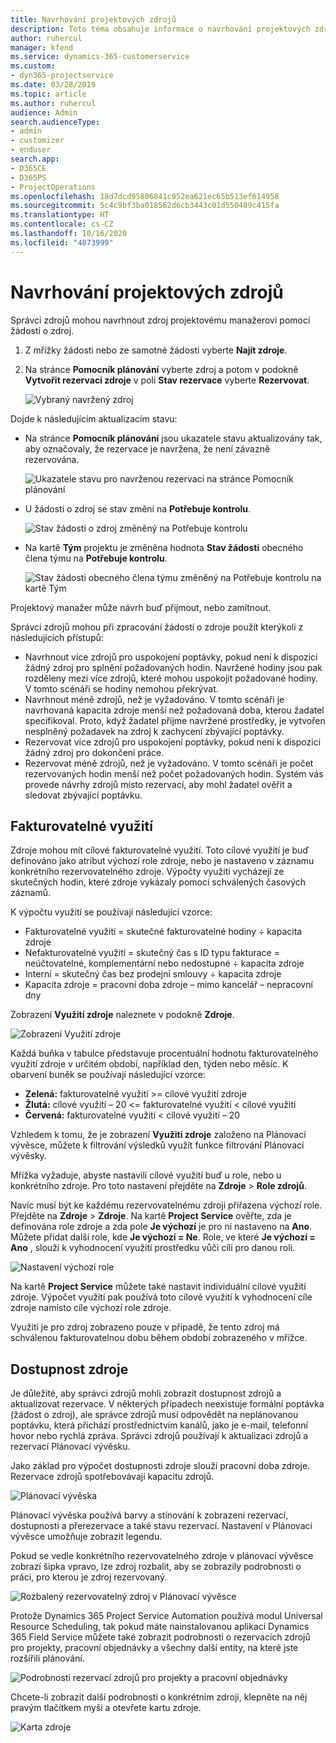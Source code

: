 ```yaml
---
title: Navrhování projektových zdrojů
description: Toto téma obsahuje informace o navrhování projektových zdrojů.
author: ruhercul
manager: kfend
ms.service: dynamics-365-customerservice
ms.custom:
- dyn365-projectservice
ms.date: 03/28/2019
ms.topic: article
ms.author: ruhercul
audience: Admin
search.audienceType:
- admin
- customizer
- enduser
search.app:
- D365CE
- D365PS
- ProjectOperations
ms.openlocfilehash: 18d7dcd95806841c952ea621ec65b513ef614958
ms.sourcegitcommit: 5c4c9bf3ba018562d6cb3443c01d550489c415fa
ms.translationtype: HT
ms.contentlocale: cs-CZ
ms.lasthandoff: 10/16/2020
ms.locfileid: "4073999"
---
```

# <a name="propose-project-resources"></a>Navrhování projektových zdrojů

Správci zdrojů mohou navrhnout zdroj projektovému manažerovi pomocí žádosti o zdroj.

1. Z mřížky žádosti nebo ze samotné žádosti vyberte **Najít zdroje**.
2. Na stránce **Pomocník plánování** vyberte zdroj a potom v podokně **Vytvořit rezervaci zdroje** v poli **Stav rezervace** vyberte **Rezervovat**.

    ![Vybraný navržený zdroj](media/Resource-Management-image62.png)

Dojde k následujícím aktualizacím stavu:

- Na stránce **Pomocník plánování** jsou ukazatele stavu aktualizovány tak, aby označovaly, že rezervace je navržena, že není závazně rezervována.

    ![Ukazatele stavu pro navrženou rezervaci na stránce Pomocník plánování](media/Resource-Management-image63.png)

- U žádosti o zdroj se stav změní na **Potřebuje kontrolu**.

    ![Stav žádosti o zdroj změněný na Potřebuje kontrolu](media/Resource-Management-image64.png)

- Na kartě **Tým** projektu je změněna hodnota **Stav žádosti** obecného člena týmu na **Potřebuje kontrolu**.

    ![Stav žádosti obecného člena týmu změněný na Potřebuje kontrolu na kartě Tým](media/Resource-Management-image48.png)

Projektový manažer může návrh buď přijmout, nebo zamítnout.

Správci zdrojů mohou při zpracování žádostí o zdroje použít kterýkoli z následujících přístupů:

- Navrhnout více zdrojů pro uspokojení poptávky, pokud není k dispozici žádný zdroj pro splnění požadovaných hodin. Navržené hodiny jsou pak rozděleny mezi více zdrojů, které mohou uspokojit požadované hodiny. V tomto scénáři se hodiny nemohou překrývat.
- Navrhnout méně zdrojů, než je vyžadováno. V tomto scénáři je navrhovaná kapacita zdroje menší než požadovaná doba, kterou žadatel specifikoval. Proto, když žadatel přijme navržené prostředky, je vytvořen nesplněný požadavek na zdroj k zachycení zbývající poptávky.
- Rezervovat více zdrojů pro uspokojení poptávky, pokud není k dispozici žádný zdroj pro dokončení práce.
- Rezervovat méně zdrojů, než je vyžadováno. V tomto scénáři je počet rezervovaných hodin menší než počet požadovaných hodin. Systém vás provede návrhy zdrojů místo rezervací, aby mohl žadatel ověřit a sledovat zbývající poptávku.

## <a name="billable-utilization"></a>Fakturovatelné využití

Zdroje mohou mít cílové fakturovatelné využití. Toto cílové využití je buď definováno jako atribut výchozí role zdroje, nebo je nastaveno v záznamu konkrétního rezervovatelného zdroje. Výpočty využití vycházejí ze skutečných hodin, které zdroje vykázaly pomocí schválených časových záznamů.

K výpočtu využití se používají následující vzorce:

- Fakturovatelné využití = skutečné fakturovatelné hodiny ÷ kapacita zdroje
- Nefakturovatelné využití = skutečný čas s ID typu fakturace = neúčtovatelné, komplementární nebo nedostupné ÷ kapacita zdroje
- Interní = skutečný čas bez prodejní smlouvy ÷ kapacita zdroje
- Kapacita zdroje = pracovní doba zdroje – mimo kancelář – nepracovní dny

Zobrazení **Využití zdroje** naleznete v podokně **Zdroje**.

![Zobrazení Využití zdroje](media/Resource-Management-image65.png)

Každá buňka v tabulce představuje procentuální hodnotu fakturovatelného využití zdroje v určitém období, například den, týden nebo měsíc. K obarvení buněk se používají následující vzorce:

- **Zelená:** fakturovatelné využití \>= cílové využití zdroje
- **Žlutá:** cílové využití – 20 \<= fakturovatelné využití \< cílové využití
- **Červená:** fakturovatelné využití \< cílové využití – 20

Vzhledem k tomu, že je zobrazení **Využití zdroje** založeno na Plánovací vývěsce, můžete k filtrování výsledků využít funkce filtrování Plánovací vývěsky.

Mřížka vyžaduje, abyste nastavili cílové využití buď u role, nebo u konkrétního zdroje. Pro toto nastavení přejděte na **Zdroje** \> **Role zdrojů**.

Navíc musí být ke každému rezervovatelnému zdroji přiřazena výchozí role. Přejděte na **Zdroje** \> **Zdroje**. Na kartě **Project Service** ověřte, zda je definována role zdroje a zda pole **Je výchozí** je pro ni nastaveno na **Ano**. Můžete přidat další role, kde **Je výchozí = Ne**. Role, ve které **Je výchozí = Ano** , slouží k vyhodnocení využití prostředku vůči cíli pro danou roli.

![Nastavení výchozí role](media/Resource-Management-image67.png)

Na kartě **Project Service** můžete také nastavit individuální cílové využití zdroje. Výpočet využití pak používá toto cílové využití k vyhodnocení cíle zdroje namísto cíle výchozí role zdroje.

Využití je pro zdroj zobrazeno pouze v případě, že tento zdroj má schválenou fakturovatelnou dobu během období zobrazeného v mřížce.

## <a name="resource-availability"></a>Dostupnost zdroje

Je důležité, aby správci zdrojů mohli zobrazit dostupnost zdrojů a aktualizovat rezervace. V některých případech neexistuje formální poptávka (žádost o zdroj), ale správce zdrojů musí odpovědět na neplánovanou poptávku, která přichází prostřednictvím kanálů, jako je e-mail, telefonní hovor nebo rychlá zpráva. Správci zdrojů používají k aktualizaci zdrojů a rezervací Plánovací vývěsku.

Jako základ pro výpočet dostupnosti zdroje slouží pracovní doba zdroje. Rezervace zdrojů spotřebovávají kapacitu zdrojů.

![Plánovací vývěska](media/Resource-Management-image68.png)

Plánovací vývěska používá barvy a stínování k zobrazení rezervací, dostupnosti a přerezervace a také stavu rezervací. Nastavení v Plánovací vývěsce umožňuje zobrazit legendu.

Pokud se vedle konkrétního rezervovatelného zdroje v plánovací vývěsce zobrazí šipka vpravo, lze zdroj rozbalit, aby se zobrazily podrobnosti o práci, pro kterou je zdroj rezervovaný.

![Rozbalený rezervovatelný zdroj v Plánovací vývěsce](media/Resource-Management-image69.png)

Protože Dynamics 365 Project Service Automation používá modul Universal Resource Scheduling, tak pokud máte nainstalovanou aplikaci Dynamics 365 Field Service můžete také zobrazit podrobnosti o rezervacích zdrojů pro projekty, pracovní objednávky a všechny další entity, na které jste rozšířili plánování.

![Podrobnosti rezervací zdrojů pro projekty a pracovní objednávky](media/Resource-Management-image70.png)

Chcete-li zobrazit další podrobnosti o konkrétním zdroji, klepněte na něj pravým tlačítkem myši a otevřete kartu zdroje.

![Karta zdroje](media/Resource-Management-image71.png)
